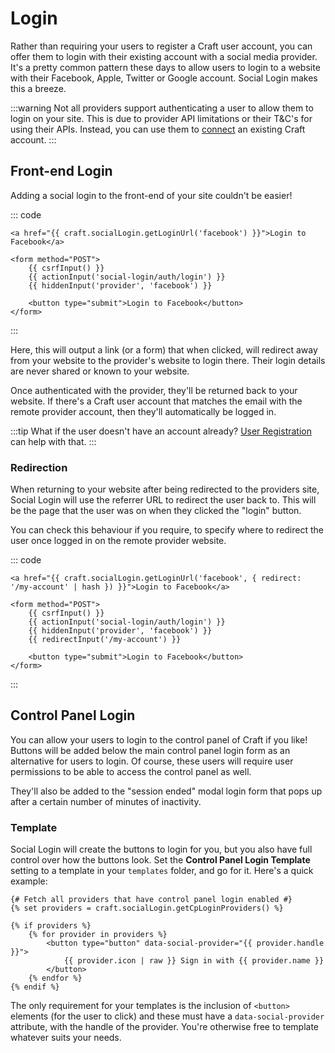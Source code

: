 # Login
Rather than requiring your users to register a Craft user account, you can offer them to login with their existing account with a social media provider. It's a pretty common pattern these days to allow users to login to a website with their Facebook, Apple, Twitter or Google account. Social Login makes this a breeze.

:::warning
Not all providers support authenticating a user to allow them to login on your site. This is due to provider API limitations or their T&C's for using their APIs. Instead, you can use them to [connect](docs:feature=tour/connecting) an existing Craft account.
:::

## Front-end Login
Adding a social login to the front-end of your site couldn't be easier!

::: code
```twig URL
<a href="{{ craft.socialLogin.getLoginUrl('facebook') }}">Login to Facebook</a>
```

```twig Form
<form method="POST">
    {{ csrfInput() }}
    {{ actionInput('social-login/auth/login') }}
    {{ hiddenInput('provider', 'facebook') }}

    <button type="submit">Login to Facebook</button>
</form>
```
:::

Here, this will output a link (or a form) that when clicked, will redirect away from your website to the provider's website to login there. Their login details are never shared or known to your website.

Once authenticated with the provider, they'll be returned back to your website. If there's a Craft user account that matches the email with the remote provider account, then they'll automatically be logged in.

:::tip
What if the user doesn't have an account already? [User Registration](docs:feature-tour/registration) can help with that.
:::

### Redirection
When returning to your website after being redirected to the providers site, Social Login will use the referrer URL to redirect the user back to. This will be the page that the user was on when they clicked the "login" button.

You can check this behaviour if you require, to specify where to redirect the user once logged in on the remote provider website.

::: code
```twig URL
<a href="{{ craft.socialLogin.getLoginUrl('facebook', { redirect: '/my-account' | hash }) }}">Login to Facebook</a>
```

```twig Form
<form method="POST">
    {{ csrfInput() }}
    {{ actionInput('social-login/auth/login') }}
    {{ hiddenInput('provider', 'facebook') }}
    {{ redirectInput('/my-account') }}

    <button type="submit">Login to Facebook</button>
</form>
```
:::


## Control Panel Login
You can allow your users to login to the control panel of Craft if you like! Buttons will be added below the main control panel login form as an alternative for users to login. Of course, these users will require user permissions to be able to access the control panel as well.

They'll also be added to the "session ended" modal login form that pops up after a certain number of minutes of inactivity.

### Template
Social Login will create the buttons to login for you, but you also have full control over how the buttons look. Set the **Control Panel Login Template** setting to a template in your `templates` folder, and go for it. Here's a quick example:

```twig
{# Fetch all providers that have control panel login enabled #}
{% set providers = craft.socialLogin.getCpLoginProviders() %}

{% if providers %}
    {% for provider in providers %}
        <button type="button" data-social-provider="{{ provider.handle }}">
            {{ provider.icon | raw }} Sign in with {{ provider.name }}
        </button>
    {% endfor %}
{% endif %}
```

The only requirement for your templates is the inclusion of `<button>` elements (for the user to click) and these must have a `data-social-provider` attribute, with the handle of the provider. You're otherwise free to template whatever suits your needs.
